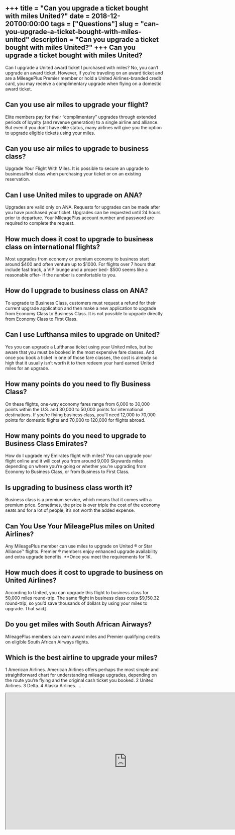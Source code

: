 +++
title = "Can you upgrade a ticket bought with miles United?"
date = 2018-12-20T00:00:00
tags = ["Questions"]
slug = "can-you-upgrade-a-ticket-bought-with-miles-united"
description = "Can you upgrade a ticket bought with miles United?"
+++
Can you upgrade a ticket bought with miles United?
--------------------------------------------------

Can I upgrade a United award ticket I purchased with miles? No, you can’t upgrade an award ticket. However, if you’re traveling on an award ticket and are a MileagePlus Premier member or hold a United Airlines-branded credit card, you may receive a complimentary upgrade when flying on a domestic award ticket.

Can you use air miles to upgrade your flight?
---------------------------------------------

Elite members pay for their “complimentary” upgrades through extended periods of loyalty (and revenue generation) to a single airline and alliance. But even if you don’t have elite status, many airlines will give you the option to upgrade eligible tickets using your miles.

Can you use air miles to upgrade to business class?
---------------------------------------------------

Upgrade Your Flight With Miles. It is possible to secure an upgrade to business/first class when purchasing your ticket or on an existing reservation.

Can I use United miles to upgrade on ANA?
-----------------------------------------

Upgrades are valid only on ANA. Requests for upgrades can be made after you have purchased your ticket. Upgrades can be requested until 24 hours prior to departure. Your MileagePlus account number and password are required to complete the request.

How much does it cost to upgrade to business class on international flights?
----------------------------------------------------------------------------

Most upgrades from economy or premium economy to business start around $400 and often venture up to $1000. For flights over 7 hours that include fast track, a VIP lounge and a proper bed- $500 seems like a reasonable offer- if the number is comfortable to you.

How do I upgrade to business class on ANA?
------------------------------------------

To upgrade to Business Class, customers must request a refund for their current upgrade application and then make a new application to upgrade from Economy Class to Business Class. It is not possible to upgrade directly from Economy Class to First Class.

Can I use Lufthansa miles to upgrade on United?
-----------------------------------------------

Yes you can upgrade a Lufthansa ticket using your United miles, but be aware that you must be booked in the most expensive fare classes. And once you book a ticket in one of those fare classes, the cost is already so high that it usually isn’t worth it to then redeem your hard earned United miles for an upgrade.

How many points do you need to fly Business Class?
--------------------------------------------------

On these flights, one-way economy fares range from 6,000 to 30,000 points within the U.S. and 30,000 to 50,000 points for international destinations. If you’re flying business class, you’ll need 12,000 to 70,000 points for domestic flights and 70,000 to 120,000 for flights abroad.

How many points do you need to upgrade to Business Class Emirates?
------------------------------------------------------------------

How do I upgrade my Emirates flight with miles? You can upgrade your flight online and it will cost you from around 9,000 Skywards miles depending on where you’re going or whether you’re upgrading from Economy to Business Class, or from Business to First Class.

Is upgrading to business class worth it?
----------------------------------------

Business class is a premium service, which means that it comes with a premium price. Sometimes, the price is over triple the cost of the economy seats and for a lot of people, it’s not worth the added expense.

Can You Use Your MileagePlus miles on United Airlines?
------------------------------------------------------

Any MileagePlus member can use miles to upgrade on United ® or Star Alliance™ flights. Premier ® members enjoy enhanced upgrade availability and extra upgrade benefits. \*\*Once you meet the requirements for 1K.

How much does it cost to upgrade to business on United Airlines?
----------------------------------------------------------------

According to United, you can upgrade this flight to business class for 50,000 miles round-trip. The same flight in business class costs $9,150.32 round-trip, so you’d save thousands of dollars by using your miles to upgrade. That said\]

Do you get miles with South African Airways?
--------------------------------------------

MileagePlus members can earn award miles and Premier qualifying credits on eligible South African Airways flights.

Which is the best airline to upgrade your miles?
------------------------------------------------

1 American Airlines. American Airlines offers perhaps the most simple and straightforward chart for understanding mileage upgrades, depending on the route you’re flying and the original cash ticket you booked. 2 United Airlines. 3 Delta. 4 Alaska Airlines. …

<iframe allow="accelerometer; autoplay; clipboard-write; encrypted-media; gyroscope; picture-in-picture" allowfullscreen="" class="__youtube_prefs__  epyt-is-override  no-lazyload" data-no-lazy="1" data-origheight="433" data-origwidth="770" data-skipgform_ajax_framebjll="" height="433" id="_ytid_85843" loading="lazy" src="https://www.youtube.com/embed/FgkHcL2Lnms?enablejsapi=1&autoplay=0&cc_load_policy=0&cc_lang_pref=&iv_load_policy=1&loop=0&modestbranding=0&rel=1&fs=1&playsinline=0&autohide=2&theme=dark&color=red&controls=1&" title="YouTube player" width="770"></iframe>